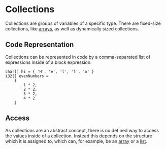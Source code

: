 # Collections

Collections are groups of variables of a specific type.
There are fixed-size collections, like [arrays](./Arrays.md), as well as dynamically sized collections.

## Code Representation

Collections can be represented in code by a comma-separated list of expressions inside of a block expression.

```Penguor
char[] hi = { 'H', 'e', 'l', 'l', 'o' }
i32[] evenNumbers =
    {
        1 * 2,
        2 * 2,
        3 * 2,
        4 * 2
    }
```

## Access

As collections are an abstract concept, there is no defined way to access the values inside of a collection.
Instead this depends on the structure which it is assigned to, which can, for example, be an [array](./Arrays.md) or a [list](./Lists.md).
